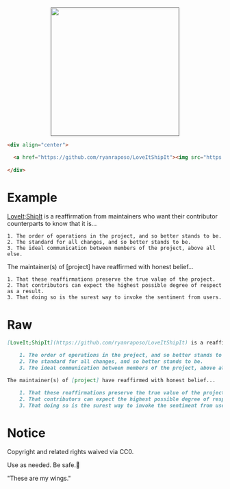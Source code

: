 <p align="center">
  <a href="">
    <img src="https://gist.githubusercontent.com/ryanraposo/594168edd80d76499d4fcb0693ccd2fc/raw/dd37acb08728631f816c4ef61cc39d37986c32a6/sticker02.svg" width="300">
  </a>
</p>

```html
<div align="center">

  <a href="https://github.com/ryanraposo/LoveItShipIt"><img src="https://gist.githubusercontent.com/ryanraposo/594168edd80d76499d4fcb0693ccd2fc/raw/dd37acb08728631f816c4ef61cc39d37986c32a6/sticker02.svg" width=175>
  
</div>
```

# Example

[LoveIt;ShipIt](https://github.com/ryanraposo/LoveItShipIt) is a reaffirmation from maintainers who want their contributor counterparts to know that it is...

    1. The order of operations in the project, and so better stands to be.
    2. The standard for all changes, and so better stands to be.
    3. The ideal communication between members of the project, above all else.

The maintainer(s) of [project] have reaffirmed with honest belief...

    1. That these reaffirmations preserve the true value of the project.
    2. That contributors can expect the highest possible degree of respect as a result.
    3. That doing so is the surest way to invoke the sentiment from users.

# Raw

```markdown
[LoveIt;ShipIt](https://github.com/ryanraposo/LoveItShipIt) is a reaffirmation from maintainers who want their contributor counterparts to know that it is...

    1. The order of operations in the project, and so better stands to be.
    2. The standard for all changes, and so better stands to be.
    3. The ideal communication between members of the project, above all else.

The maintainer(s) of [project] have reaffirmed with honest belief...

    1. That these reaffirmations preserve the true value of the project.
    2. That contributors can expect the highest possible degree of respect as a result.
    3. That doing so is the surest way to invoke the sentiment from users.
```

# Notice

Copyright and related rights waived via CC0.

Use as needed. Be safe.🧡

"These are my wings."

